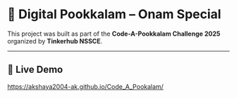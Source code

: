 # 🌸 Digital Pookkalam – Onam Special

  This project was built as part of the **Code-A-Pookkalam Challenge 2025** organized by **Tinkerhub NSSCE**.

---

## 🚀 Live Demo 
https://akshaya2004-ak.github.io/Code_A_Pookalam/




